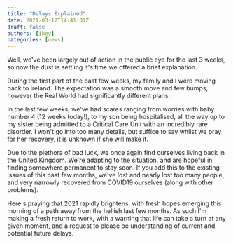 ```yaml
---
title: "Delays Explained"
date: 2021-03-17T14:41:01Z
draft: false
authors: [ikey]
categories: [news]
---
```


Well, we've been largely out of action in the public eye for the last 3 weeks, so
now the dust is settling it's time we offered a brief explanation.

<!--more-->

During the first part of the past few weeks, my family and I were moving back to
Ireland. The expectation was a smooth move and few bumps, however the Real World had
significantly different plans.

In the last few weeks, we've had scares ranging from worries with baby number 4 (12 weeks today!),
to my son being hospitalised, all the way up to my sister being admitted to a Critical Care Unit
with an incredibly rare disorder. I won't go into too many details, but suffice to say
whilst we pray for her recovery, it is unknown if she will make it.

Due to the plethora of bad luck, we once again find ourselves living back in the United Kingdom.
We're adapting to the situation, and are hopeful in finding somewhere permanent to stay soon.
If you add this to the existing issues of this past few months, we've lost and nearly lost too
many people, and very narrowly recovered from COVID19 ourselves (along with other problems).

Here's praying that 2021 rapidly brightens, with fresh hopes emerging this morning
of a path away from the hellish last few months. As such I'm making a fresh return to work,
with a warning that life can take a turn at any given moment, and a request to please
be understanding of current and potential future delays.


